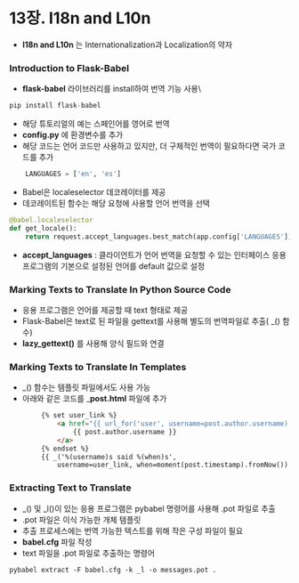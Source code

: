 # 13장. I18n and L10n 
- __I18n and L10n__ 는 Internationalization과 Localization의 약자

### Introduction to Flask-Babel
- __flask-babel__ 라이브러리를 install하여 번역 기능 사용\
```python
pip install flask-babel
```

- 해당 튜토리얼의 예는 스페인어를 영어로 번역
- __config.py__ 에 환경변수를 추가
- 해당 코드는 언어 코드만 사용하고 있지만, 더 구체적인 번역이 필요하다면 국가 코드를 추가

```python
    LANGUAGES = ['en', 'es']
```

- Babel은 localeselector 데코레이터를 제공
- 데코레이트된 함수는 해당 요청에 사용할 언어 번역을 선택

```python
@babel.localeselector
def get_locale():
    return request.accept_languages.best_match(app.config['LANGUAGES'])
```

- __accept_languages__ : 클라이언트가 언어 번역을 요청할 수 있는 인터페이스
  응용 프로그램의 기본으로 설정된 언어를 default 값으로 설정

### Marking Texts to Translate In Python Source Code
- 응용 프로그램은 언어를 제공할 때 text 형태로 제공
- Flask-Babel은 text로 된 파일을 gettext를 사용해 별도의 번역파일로 추출( _() 함수)
- __lazy_gettext()__ 를 사용해 양식 필드와 연결


### Marking Texts to Translate In Templates
- _() 함수는 템플릿 파일에서도 사용 가능
- 아래와 같은 코드를 ___post.html__ 파일에 추가

```html
        {% set user_link %}
            <a href="{{ url_for('user', username=post.author.username) }}">
                {{ post.author.username }}
            </a>
        {% endset %}
        {{ _('%(username)s said %(when)s',
            username=user_link, when=moment(post.timestamp).fromNow()) }}
```

### Extracting Text to Translate
- _() 및 _l()이 있는 응용 프로그램은 pybabel 명령어를 사용해 .pot 파일로 추출
- .pot 파일은 이식 가능한 개체 템플릿
- 추출 프로세스에는 번역 가능한 텍스트를 위해 작은 구성 파일이 필요
- __babel.cfg__ 파일 작성
- text 파일을 .pot 파일로 추출하는 명령어

```shell
pybabel extract -F babel.cfg -k _l -o messages.pot .
```